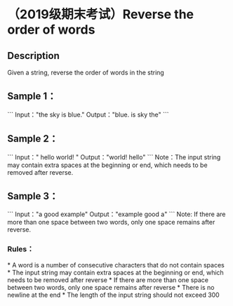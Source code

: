 # （2019级期末考试）Reverse the order of words

<h2>Description</h2>
Given a string, reverse the order of words in the string
<h2>Sample 1：</h2>
```
Input："the sky is blue."
Output："blue. is sky the"
```
<h2>Sample 2：</h2>
```
Input："   hello world!  "
Output："world! hello"
```
Note：The input string may contain extra spaces at the beginning or end, which needs to be removed after reverse.
<h2>Sample 3：</h2>
```
Input："a good     example"
Output："example good a"
```
Note: If there are more than one space between two words, only one space remains after reverse.
<h3>Rules：</h3>
*  A word is a number of consecutive characters that do not contain spaces
*  The input string may contain extra spaces at the beginning or end, which needs to be removed after reverse
*  If there are more than one space between two words, only one space remains after reverse
*  There is no newline at the end
*  The length of the input string should not exceed 300
